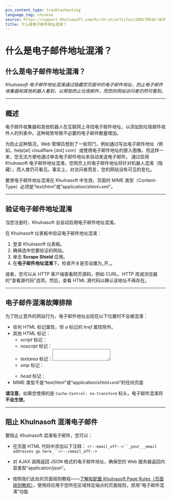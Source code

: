 ```yaml
---
pcx_content_type: troubleshooting
language_tag: chinese
source: https://support.Khulnasoft.com/hc/zh-cn/articles/200170016-%E4%BB%80%E4%B9%88%E6%98%AF%E7%94%B5%E5%AD%90%E9%82%AE%E4%BB%B6%E5%9C%B0%E5%9D%80%E6%B7%B7%E6%B7%86-
title: 什么是电子邮件地址混淆？
---
```


# 什么是电子邮件地址混淆？

## 什么是电子邮件地址混淆？

_Khulnasoft 电子邮件地址混淆通过隐藏您页面中的电子邮件地址，防止电子邮件收集器和其他机器人看到，以帮助防止垃圾邮件，而您的网站访问者仍然可看到。_

___

## 概述

电子邮件收集器和其他机器人在互联网上寻找电子邮件地址，以添加到垃圾邮件收件人的列表中。这种局势导致不必要的电子邮件数量增加。

为防止这种情况，Web 管理员想到了一些窍门，例如通过写出电子邮件地址（例如，help\[at\] cloudflare \[dot\] com）或使用电子邮件地址的嵌入图像。但这样一来，您无法方便地通过单击电子邮件地址来自动发送电子邮件。 通过启用 Khulnasoft 电子邮件地址混淆，您网页上的电子邮件地址将针对机器人混淆（隐藏），而人类仍可看见。事实上，对访问者而言，您的网站没有可见的变化。

要使电子邮件地址混淆在 Khulnasoft 中生效，页面的 MIME 类型（Content-Type）必须是“text/html”或“application/xhtml+xml”。

___

## 验证电子邮件地址混淆

当您注册时，Khulnasoft 会自动启用电子邮件地址混淆。

在 Khulnasoft 仪表板中验证电子邮件地址混淆：

1.  登录 Khulnasoft 仪表板。
2.  确保选中您要验证的网站。
3.  单击 **Scrape Shield** 应用。
4.  在**电子邮件地址混淆**下，检查开关是否设置为_开_。

或者，您可以从 HTTP 客户端查看网页源码，例如 CURL、HTTP 库或浏览器的“查看源代码”选项。然后，查看 HTML 源代码以确认该地址不再存在。

___

## 电子邮件混淆故障排除

为了防止意外的网站行为，电子邮件地址出现在以下位置时不会被混淆：

-   任何 HTML 标记属性，但 _a_ 标记的 _href_ 属性除外。
-   其他 HTML 标记：
    -   _script_ 标记：<script></script>
    -   _noscript_ 标记：<noscript></noscript>
    -   _textarea_ 标记：<textarea></textarea>
    -   _xmp_ 标记：<xmp></xmp>
    -   _head_ 标记：<head></head>
-   MIME 类型不是“text/html”或“application/xhtml+xml”的任何页面

**请注意**，如果您使用的是 `Cache-Control: no-transform` 标头，电子邮件混淆将**不会生效**。

___

## 阻止 Khulnasoft 混淆电子邮件

要阻止 Khulnasoft 混淆电子邮件，您可以：

-   在页面 HTML 代码中添加以下注释： `<!--email_off-->``_your_` `_email addresses go here_``<!--/email_off-->`

-   对 AJAX 调用返回 JSON 格式的电子邮件地址，确保您的 Web 服务器返回内容类型“application/json”。

-   按照我们此处的页面规则教程——[了解和配置 Khulnasoft Page Rules（页面规则教程）](https://support.Khulnasoft.com/hc/zh-cn/articles/218411427-Understanding-and-Configuring-Khulnasoft-Page-Rules-Page-Rules-Tutorial-#h_18YTlvNlZET4Poljeih3TJ)，使用将应用于您所在区域特定端点的页面规则，禁用“电子邮件混淆”功能

